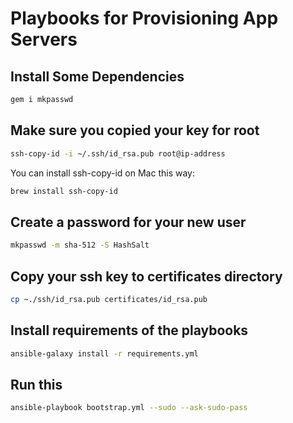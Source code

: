 # Playbooks for Provisioning App Servers

## Install Some Dependencies

```bash
gem i mkpasswd
```

## Make sure you copied your key for root

```bash
ssh-copy-id -i ~/.ssh/id_rsa.pub root@ip-address
```

You can install ssh-copy-id on Mac this way:

```bash
brew install ssh-copy-id
```

## Create a password for your new user

```bash
mkpasswd -m sha-512 -S HashSalt
```

## Copy your ssh key to certificates directory

```bash
cp ~./ssh/id_rsa.pub certificates/id_rsa.pub
```

## Install requirements of the playbooks

```sh
ansible-galaxy install -r requirements.yml
```

## Run this

```sh
ansible-playbook bootstrap.yml --sudo --ask-sudo-pass
```
